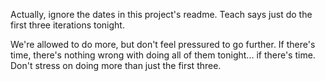 Actually, ignore the dates in this project's readme. Teach says just do the first three iterations tonight.

We're allowed to do more, but don't feel pressured to go further. If there's time, there's nothing wrong with doing all of them tonight... if there's time. Don't stress on doing more than just the first three.
